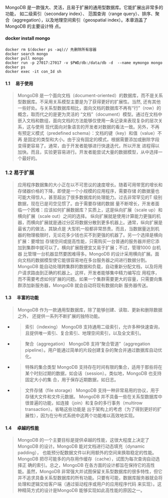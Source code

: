 MongoDB 是一款强大、灵活，且易于扩展的通用型数据库。它能扩展出非常多的功能， 如二级索引（secondary index）、
范围查询（range query）、排序、聚合（aggregation），以及地理空间索引（geospatial index）。本章涵盖了MongoDB 的主要设计特
点。

#### docker install mongo
```
docker rm $(docker ps -aq)// 先删除所有容器
docker search mongo
docker pull mongo
docker run -p 27017:27017 -v $PWD/db:/data/db -d  --name mymongo mongo
docker ps 
docker exec -it con_Id sh
```

#### 1.1 　易于使用
>MongoDB 是一个面向文档（document-oriented）的数据库，而不是关系型数据库。不采用关系模型主要是为了获得更好的扩展性。当然,
还有其他一些好处。与关系型数据库相比，面向文档的数据库不再有“行”（row）的概念，取而代之的是更为灵活的
“文档”（document）模型。通过在文档中嵌入文档和数组，面向文档的方法能够仅使用一条记录来表现复杂的层次关系，这与使用
现代面向对象语言的开发者对数据的看法一致。另外，不再有预定义模式（predefined schema）：文档的键（key）和值（value）不再
是固定的类型和大小。由于没有固定的模式，根据需要添加或删除字段变得更容易了。通常，由于开发者能够进行快速迭代，所以开发
进程得以加快。而且，实验更容易进行。开发者能尝试大量的数据模型，从中选择一个最好的。

### 1.2    易于扩展
>应用程序数据集的大小正在以不可思议的速度增长。随着可用带宽的增长和存储器价格的下降，即使是一个小规模的应用程序，需要存储
的数据量也可能大得惊人，甚至超出了很多数据库的处理能力。过去非常罕见的T 级别数据，现在已是司空见惯了。由于需要存储的数据
量不断增长，开发者面临一个困难：应该如何扩展数据库？实质上，这是纵向扩展（scale up）和横向扩展（scale out）之间的选择。
纵向扩展就是使用计算能力更强的机器，而横向扩展就是通过分区将数据分散到更多机器上。通常，纵向扩展是最省力的做法，其缺点是
大型机一般都非常昂贵。而且，当数据量达到机器的物理极限时，无论花多少钱也买不到更强的机器了。另一个选择是横向扩展：要增加
存储空间或提高性能，只需购买一台普通的服务器并把它添加到集群中就可以了。横向扩展既便宜又易于扩展；不过，管理1000 台机器
比管理一台机器显然要困难得多。MongoDB 的设计采用横向扩展。面向文档的数据模型使它能很容易地在多台服务器之间进行数据分割。
MongoDB 能自动处理跨集群的数据和负载，自动重新分配文档，以及将用户请求路由到正确的机器上。这样，开发者能够集中精力编写应
用程序，而不需要考虑如何扩展的问题。如果一个集群需要更大的容量，只需要向集群添加新服务器，MongoDB 就会自动将现有数据向新
服务器传送。 

#### 1.3 　丰富的功能
>MongoDB 作为一款通用型数据库，除了能够创建、读取、更新和删除数据之外， 还提供一系列不断扩展的独特功能。 
+ >索引（indexing） 
MongoDB 支持通用二级索引，允许多种快速查询，且提供唯一索引、复合索引、地理空间索引，以及全文索引。 
+ >聚合（aggregation） 
MongoDB 支持“聚合管道”（aggregation pipeline）。用户能通过简单的片段创建复杂的聚合并通过数据库自动优化。
+ >特殊的集合类型
MongoDB 支持存在时间有限的集合，适用于那些将在某个时刻过期的数据，如会话（session）。类似地，MongoDB 也支持固定大小的集
合，用于保存近期数据，如日志。
+ >文件存储（file storage） 
MongoDB 支持一种非常易用的协议，用于存储大文件和文件元数据。
MongoDB 并不具备一些在关系型数据库中很普遍的功能，如连接（join）和复杂的多行事务（multirow transaction）。省略这些功能是
出于架构上的考虑（为了得到更好的扩展性），因为在分布式系统中这两个功能难以高效地实现。 
  
#### 1.4 　卓越的性能  
>MongoDB 的一个主要目标是提供卓越的性能，这很大程度上决定了MongoDB 的设计。MongoDB 能对文档进行动态填充（dynamic padding），
也能预分配数据文件以利用额外的空间来换取稳定的性能。MongoDB 把尽可能多的内存用作缓存（cache），试图为每次查询自动选择正
确的索引。总之，MongoDB 在各方面的设计都旨在保持它的高性能。虽然，MongoDB 非常强大并试图保留关系型数据库的很多特性，但它
并不追求具备关系型数据库的所有功能。只要有可能，数据库服务器就会将处理和逻辑交给客户端（通过驱动程序或用户的应用程序代码
来实现）。这种精简方式的设计是MongoDB 能够实现如此高性能的原因之一。